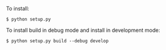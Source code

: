 To install:

```shell
$ python setup.py
```

To install build in debug mode and install in development mode:

```shell
$ python setup.py build --debug develop
```
